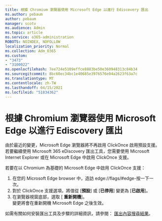 ```yaml
---
title: 根據 Chromium 瀏覽器使用 Microsoft Edge 以進行 Ediscovery 匯出
ms.author: pebaum
author: pebaum
manager: scotv
ms.audience: Admin
ms.topic: article
ms.service: o365-administration
ROBOTS: NOINDEX, NOFOLLOW
localization_priority: Normal
ms.collection: Adm_O365
ms.custom:
- "3473"
- "3100022"
ms.openlocfilehash: 7ee724e5109effce8883be50e360948313c84b34
ms.sourcegitcommit: 8bc60ec34bc1e40685e3976576e04a2623f63a7c
ms.translationtype: MT
ms.contentlocale: zh-TW
ms.lasthandoff: 04/15/2021
ms.locfileid: "51834362"
---
```

# <a name="using-microsoft-edge-based-on-chromium-browsers-for-ediscovery-export"></a>根據 Chromium 瀏覽器使用 Microsoft Edge 以進行 Ediscovery 匯出

由於最近的變更，Microsoft Edge 瀏覽器將不再啟用 ClickOnce 啟用預設支援。 若要繼續使用 Microsoft 365 eDiscovery 匯出工具，您需要使用 Microsoft Internet Explorer 或在 Microsoft Edge 中啟用 ClickOnce 支援。 

若要在以 Chromium 為基礎的 Microsoft Edge 中啟用 ClickOnce 支援： 
1. 在您的 Microsoft Edge browser 中，造訪 edge://flags/#edge-按一下一次。
2. 對於 ClickOnce 支援選項，將值從 [**預設**] 或 [**已停用**] 變更為 [**已啟用**]。 
3. 在瀏覽器視窗底部，選取 [ **重新開機**]。 <br>
 變更將會在重新開機 Microsoft Edge 之後生效。 

如需有關如何安裝匯出工具及步驟的詳細資訊，請參閱： [ 匯出內容搜尋結果](https://docs.microsoft.com/microsoft-365/compliance/export-search-results)。